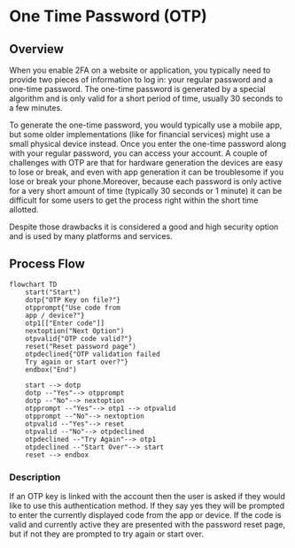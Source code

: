 # One Time Password (OTP)

## Overview
When you enable 2FA on a website or application, you typically need to provide two pieces of information to log in: your regular password and a one-time password. The one-time password is generated by a special algorithm and is only valid for a short period of time, usually 30 seconds to a few minutes.

To generate the one-time password, you would typically use a mobile app, but some older implementations (like for financial services) might use a small physical device instead. Once you enter the one-time password along with your regular password, you can access your account. A couple of challenges with OTP are that for hardware generation the devices are easy to lose or break, and even with app generation it can be troublesome if you lose or break your phone.Moreover, because each password is only active for a very short amount of time (typically 30 seconds or 1 minute) it can be difficult for some users to get the process right within the short time allotted.

Despite those drawbacks it is considered a good and high security option and is used by many platforms and services.

## Process Flow

```mermaid
flowchart TD
    start("Start")
    dotp{"OTP Key on file?"}
    otpprompt{"Use code from 
    app / device?"}
    otp1[["Enter code"]]
    nextoption("Next Option")
    otpvalid{"OTP code valid?"}
    reset("Reset password page")
    otpdeclined{"OTP validation failed
    Try again or start over?"}
    endbox("End")

    start --> dotp
    dotp --"Yes"--> otpprompt
    dotp --"No"--> nextoption
    otpprompt --"Yes"--> otp1 --> otpvalid
    otpprompt --"No"--> nextoption
    otpvalid --"Yes"--> reset
    otpvalid --"No"--> otpdeclined
    otpdeclined --"Try Again"--> otp1
    otpdeclined --"Start Over"--> start
    reset --> endbox
```

### Description
If an OTP key is linked with the account then the user is asked if they would like to use this authentication method. If they say yes they will be prompted to enter the currently displayed code from the app or device. If the code is valid and currently active they are presented with the password reset page, but if not they are prompted to try again or start over.
